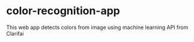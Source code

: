 # color-recognition-app
This web app detects colors from image using machine learning API from Clarifai
